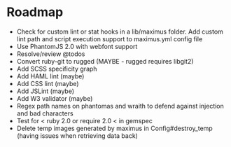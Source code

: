 # Roadmap

* Check for custom lint or stat hooks in a lib/maximus folder. Add custom lint path and script execution support to maximus.yml config file
* Use PhantomJS 2.0 with webfont support
* Resolve/review @todos
* Convert ruby-git to rugged (MAYBE - rugged requires libgit2)
* Add SCSS specificity graph
* Add HAML lint (maybe)
* Add CSS lint (maybe)
* Add JSLint (maybe)
* Add W3 validator (maybe)
* Regex path names on phantomas and wraith to defend against injection and bad characters
* Test for < ruby 2.0 or require 2.0 < in gemspec
* Delete temp images generated by maximus in Config#destroy_temp (having issues when retrieving data back)

